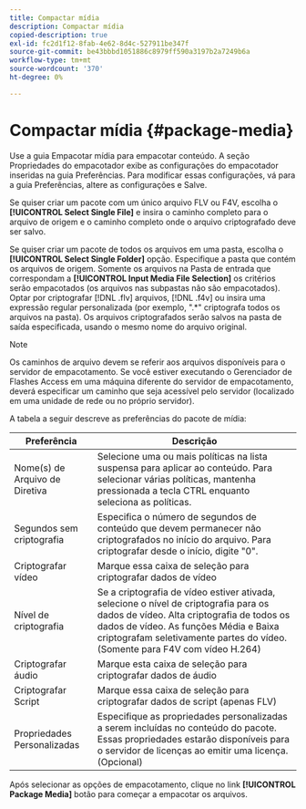 ```yaml
---
title: Compactar mídia
description: Compactar mídia
copied-description: true
exl-id: fc2d1f12-8fab-4e62-8d4c-527911be347f
source-git-commit: be43bbbd1051886c8979ff590a3197b2a7249b6a
workflow-type: tm+mt
source-wordcount: '370'
ht-degree: 0%

---
```


# Compactar mídia {#package-media}

Use a guia Empacotar mídia para empacotar conteúdo. A seção Propriedades do empacotador exibe as configurações do empacotador inseridas na guia Preferências. Para modificar essas configurações, vá para a guia Preferências, altere as configurações e Salve.

Se quiser criar um pacote com um único arquivo FLV ou F4V, escolha o **[!UICONTROL Select Single File]** e insira o caminho completo para o arquivo de origem e o caminho completo onde o arquivo criptografado deve ser salvo.

Se quiser criar um pacote de todos os arquivos em uma pasta, escolha o **[!UICONTROL Select Single Folder]** opção. Especifique a pasta que contém os arquivos de origem. Somente os arquivos na Pasta de entrada que correspondam a **[!UICONTROL Input Media File Selection]** os critérios serão empacotados (os arquivos nas subpastas não são empacotados). Optar por criptografar [!DNL .flv] arquivos, [!DNL .f4v] ou insira uma expressão regular personalizada (por exemplo, &quot;.&#42;&quot; criptografa todos os arquivos na pasta). Os arquivos criptografados serão salvos na pasta de saída especificada, usando o mesmo nome do arquivo original.

>[!NOTE]
>
>Os caminhos de arquivo devem se referir aos arquivos disponíveis para o servidor de empacotamento. Se você estiver executando o Gerenciador de Flashes Access em uma máquina diferente do servidor de empacotamento, deverá especificar um caminho que seja acessível pelo servidor (localizado em uma unidade de rede ou no próprio servidor).

A tabela a seguir descreve as preferências do pacote de mídia:

| Preferência | Descrição |
|---|---|
| Nome(s) de Arquivo de Diretiva | Selecione uma ou mais políticas na lista suspensa para aplicar ao conteúdo. Para selecionar várias políticas, mantenha pressionada a tecla CTRL enquanto seleciona as políticas. |
| Segundos sem criptografia | Especifica o número de segundos de conteúdo que devem permanecer não criptografados no início do arquivo. Para criptografar desde o início, digite &quot;0&quot;. |
| Criptografar vídeo | Marque essa caixa de seleção para criptografar dados de vídeo |
| Nível de criptografia | Se a criptografia de vídeo estiver ativada, selecione o nível de criptografia para os dados de vídeo. Alta criptografia de todos os dados de vídeo. As funções Média e Baixa criptografam seletivamente partes do vídeo. (Somente para F4V com vídeo H.264) |
| Criptografar áudio | Marque esta caixa de seleção para criptografar dados de áudio |
| Criptografar Script | Marque essa caixa de seleção para criptografar dados de script (apenas FLV) |
| Propriedades Personalizadas | Especifique as propriedades personalizadas a serem incluídas no conteúdo do pacote. Essas propriedades estarão disponíveis para o servidor de licenças ao emitir uma licença. (Opcional) |

Após selecionar as opções de empacotamento, clique no link **[!UICONTROL Package Media]** botão para começar a empacotar os arquivos.
